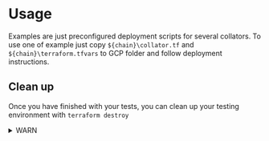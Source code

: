 # Usage
Examples are just preconfigured deployment scripts for several collators. To use one of example just copy `${chain}\collator.tf` and `${chain}\terraform.tfvars` to GCP folder and follow deployment instructions.

## Clean up
Once you have finished with your tests, you can clean up your testing environment with `terraform destroy`

<details>
  <summary>WARN</summary>
    examples were created just for demonstartion. We don't support and don't guarantee the work of this collators properly a few time later. Use at own risk.
</details>